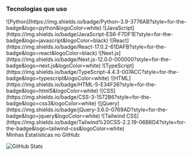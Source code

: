 
### Tecnologias que uso
<div style="display: flex; flex-wrap: wrap; gap: 10px;">
  ![Python](https://img.shields.io/badge/Python-3.9-3776AB?style=for-the-badge&logo=python&logoColor=white)
  ![JavaScript](https://img.shields.io/badge/JavaScript-ES6-F7DF1E?style=for-the-badge&logo=javascript&logoColor=black)
  ![React](https://img.shields.io/badge/React-17.0.2-61DAFB?style=for-the-badge&logo=react&logoColor=black)
  ![Next.js](https://img.shields.io/badge/Next.js-12.0.0-000000?style=for-the-badge&logo=next.js&logoColor=white)
  ![TypeScript](https://img.shields.io/badge/TypeScript-4.4.3-007ACC?style=for-the-badge&logo=typescript&logoColor=white)
  ![HTML](https://img.shields.io/badge/HTML-5-E34F26?style=for-the-badge&logo=html5&logoColor=white)
  ![CSS](https://img.shields.io/badge/CSS-3-1572B6?style=for-the-badge&logo=css3&logoColor=white)
  ![jQuery](https://img.shields.io/badge/jQuery-3.6.0-0769AD?style=for-the-badge&logo=jquery&logoColor=white)
  ![Tailwind CSS](https://img.shields.io/badge/Tailwind%20CSS-2.2.19-06B6D4?style=for-the-badge&logo=tailwind-css&logoColor=white)
</div>
Minhas Estatísticas no GitHub:

![GitHub Stats](https://github-readme-stats.vercel.app/api?username=jonatancolt&show_icons=true&theme=radical)




